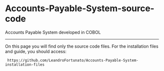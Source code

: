 # Accounts-Payable-System-source-code
Accounts Payable System developed in COBOL
___________________________________________________________
On this page you will find only the source code files.
For the installation files and guide, you should access:

     https://github.com/LeandroFortunato/Accounts-Payable-System-installation-files   
